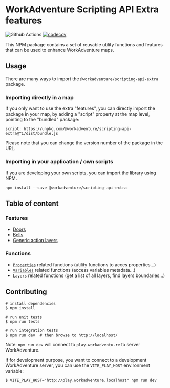 # WorkAdventure Scripting API Extra features

![Github Actions](https://github.com/workadventure/scripting-api-extra/workflows/Release/badge.svg) [![codecov](https://codecov.io/gh/workadventure/scripting-api-extra/branch/main/graph/badge.svg?token=UCCA6D6JCB)](https://codecov.io/gh/workadventure/scripting-api-extra)

This NPM package contains a set of reusable utility functions and features that can be used to enhance WorkAdventure maps.

## Usage

There are many ways to import the `@workadventure/scripting-api-extra` package.

### Importing directly in a map

If you only want to use the extra "features", you can directly import the package in your map,
by adding a "script" property at the map level, pointing to the "bundled" package:

`script: https://unpkg.com/@workadventure/scripting-api-extra@^1/dist/bundle.js`

Please note that you can change the version number of the package in the URL.

### Importing in your application / own scripts

If you are developing your own scripts, you can import the library using NPM.

```
npm install --save @workadventure/scripting-api-extra
```

## Table of content

### Features

- [Doors](docs/doors.md)
- [Bells](docs/bells.md)
- [Generic action layers](docs/generic-action-layers.md)

### Functions

- [`Properties`](docs/functions-properties.md) related functions (utility functions to acces properties...)
- [`Variables`](docs/functions-variables.md) related functions (access variables metadata...)
- [`Layers`](docs/functions-layers.md) related functions (get a list of all layers, find layers boundaries...)

## Contributing

```console
# install dependencies
$ npm install

# run unit tests
$ npm run tests

# run integration tests
$ npm run dev  # then browse to http://localhost/
```

Note: `npm run dev` will connect to `play.workadventu.re` to server WorkAdventure.

If for development purpose, you want to connect to a development WorkAdventure server, you can use the `VITE_PLAY_HOST` environment variable:

```console
$ VITE_PLAY_HOST="http://play.workadventure.localhost" npm run dev
```
